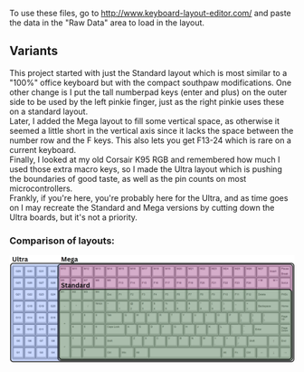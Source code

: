 To use these files, go to http://www.keyboard-layout-editor.com/ and paste the data in the "Raw Data" area to load in the layout.  
## Variants
This project started with just the Standard layout which is most similar to a "100%" office keyboard but with the compact southpaw modifications.  One other change is I put the tall numberpad keys (enter and plus) on the outer side to be used by the left pinkie finger, just as the right pinkie uses these on a standard layout.  
Later, I added the Mega layout to fill some vertical space, as otherwise it seemed a little short in the vertical axis since it lacks the space between the number row and the F keys.  This also lets you get F13-24 which is rare on a current keyboard.  
Finally, I looked at my old Corsair K95 RGB and remembered how much I used those extra macro keys, so I made the Ultra layout which is pushing the boundaries of good taste, as well as the pin counts on most microcontrollers.  
Frankly, if you're here, you're probably here for the Ultra, and as time goes on I may recreate the Standard and Mega versions by cutting down the Ultra boards, but it's not a priority.  
### Comparison of layouts:  
![Infographic with different colored rectangles overlapping to illustrate the different sizes of SimulType layouts available](layoutoptions.png)
